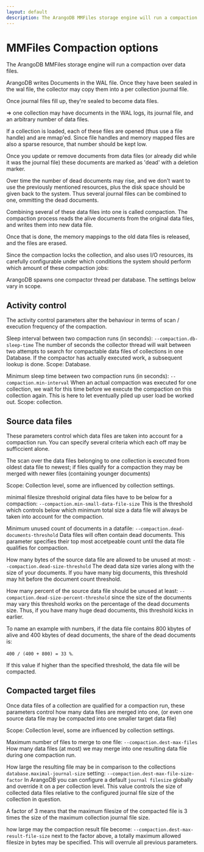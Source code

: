 ```yaml
---
layout: default
description: The ArangoDB MMFiles storage engine will run a compaction over data files
---
```

MMFiles Compaction options
==========================

The ArangoDB MMFiles storage engine will run a compaction over data files.

ArangoDB writes Documents in the WAL file. Once they have been sealed in the wal file,
the collector may copy them into a per collection journal file. 

Once journal files fill up, they're sealed to become data files.

=> one collection may have documents in the WAL logs, its journal file, and an arbitrary 
number of data files.

If a collection is loaded, each of these files are opened (thus use a file handle) and 
are mmap'ed. Since file handles and memory mapped files are also a sparse resource, 
that number should be kept low.

Once you update or remove documents from data files (or already did while it was the journal file)
these documents are marked as 'dead' with a deletion marker.

Over time the number of dead documents may rise, and we don't want to use the previously mentioned
resources, plus the disk space should be given back to the system.
Thus several journal files can be combined to one, ommitting the dead documents.

Combining several of these data files into one is called compaction. The compaction process reads
the alive documents from the original data files, and writes them into new data file.

Once that is done, the memory mappings to the old data files is released, and the files are erased.

Since the compaction locks the collection, and also uses I/O resources, its carefully configurable
under which conditions the system should perform which amount of these compaction jobs:

ArangoDB spawns one compactor thread per database. The settings below vary in scope. 


Activity control
----------------

The activity control parameters alter the behaviour in terms of scan / execution frequency
of the compaction.

Sleep interval between two compaction runs (in seconds):
`--compaction.db-sleep-time`
The number of seconds the collector thread will wait between two attempts to search for 
compactable data files of collections in one Database. If the compactor has actually executed work,
a subsequent lookup is done. Scope: Database.

Minimum sleep time between two compaction runs (in seconds):
`--compaction.min-interval`
When an actual compaction was executed for one collection, we wait for this time
before we execute the compaction on this collection again.
This is here to let eventually piled up user load be worked out. Scope: collection.


Source data files
-----------------

These parameters control which data files are taken into account for a compaction run.
You can specify several criteria which each off may be sufficcient alone.

The scan over the data files belonging to one collection is executed from oldest
data file to newest; if files qualify for a compaction they may be merged with newer files
(containing younger documents)

Scope: Collection level, some are influenced by collection settings.

minimal filesize threshold original data files have to be below for a compaction:
`--compaction.min-small-data-file-size`
This is the threshold which controls below which minimum total size a data file
will always be taken into account for the compaction.

Minimum unused count of documents in a datafile:
`--compaction.dead-documents-threshold`
Data files will often contain dead documents. This parameter specifies their
top most accetpeable count until the data file qualifies for compaction.

How many bytes of the source data file are allowed to be unused at most:
`--compaction.dead-size-threshold`
The dead data size varies along with the size of your documents.
If you have many big documents, this threshold may hit before the document count threshold.

How many percent of the source data file should be unused at least:
`--compaction.dead-size-percent-threshold`
since the size of the documents may vary this threshold works on the 
percentage of the dead documents size. Thus, if you have many huge
dead documents, this threshold kicks in earlier. 

To name an example with numbers, if the data file contains 800 kbytes of alive
and 400 kbytes of dead documents, the share of the dead documents is:

`400 / (400 + 800) = 33 %`.

If this value if higher than the specified threshold, the data file will be compacted.


Compacted target files
----------------------

Once data files of a collection are qualified for a compaction run, these parameters control 
how many data files are merged into one, (or even one source data file may be compacted into
one smaller target data file)

Scope: Collection level, some are influenced by collection settings.

Maximum number of files to merge to one file:
`--compaction.dest-max-files`
How many data files (at most) we may merge into one resulting data file during one compaction run.

How large the resulting file may be in comparison to the collections `database.maximal-journal-size` setting:
`--compaction.dest-max-file-size-factor`
In ArangoDB you can configure a default `journal filesize` globally and override it on a per collection level.
This value controls the size of collected data files relative to the configured journal file size of the collection in question.

A factor of 3 means that the maximum filesize of the compacted file is
3 times the size of the maximum collection journal file size.

how large may the compaction result file become:
`--compaction.dest-max-result-file-size`
next to the factor above, a totally maximum allowed filesize in bytes may be specified.
This will overrule all previous parameters. 

